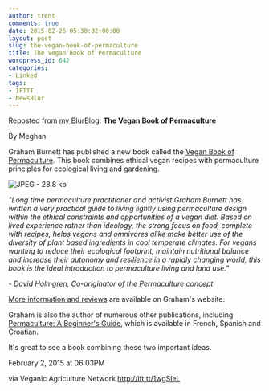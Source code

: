 ```yaml
---
author: trent
comments: true
date: 2015-02-26 05:30:02+00:00
layout: post
slug: the-vegan-book-of-permaculture
title: The Vegan Book of Permaculture
wordpress_id: 642
categories:
- Linked
tags:
- IFTTT
- NewsBlur
---
```


Reposted from [my BlurBlog](http://ift.tt/1vnmZ8P): **The Vegan Book of Permaculture**  

By Meghan  
  



Graham Burnett has published a new book called the [Vegan Book of Permaculture](http://ift.tt/1AtOv6Z). This book combines ethical vegan recipes with permaculture principles for ecological living and gardening.





![JPEG - 28.8 kb](http://ift.tt/1wgSn6m)




_"Long time permaculture practitioner and activist Graham Burnett has written a very practical guide to living lightly using permaculture design within the ethical constraints and opportunities of a vegan diet. Based on lived experience rather than ideology, the strong focus on food, complete with recipes, helps vegans and omnivores alike make better use of the diversity of plant based ingredients in cool temperate climates. For vegans wanting to reduce their ecological footprint, maintain nutritional balance and increase their autonomy and resilience in a rapidly changing world, this book is the ideal introduction to permaculture living and land use."_

_- David Holmgren, Co-originator of the Permaculture concept_

[More information and reviews](http://ift.tt/1AtOv6Z) are available on Graham's website.

Graham is also the author of numerous other publications, including [Permaculture: A Beginner's Guide](http://ift.tt/1AtOv70), which is available in French, Spanish and Croatian.

  
  

It's great to see a book combining these two important ideas.   
  

February 2, 2015 at 06:03PM  

via Veganic Agriculture Network http://ift.tt/1wgSleL
